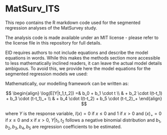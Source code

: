 # MatSurv_ITS

This repo contains the R markdown code used for the segmented regression analyses of the MatSurvey study.

The analysis code is made available under an MIT license - please refer to the license file in this repository for full details.

EID requires authors to not include equations and describe the model equations in words. While this makes the methods section more accessible to less mathematically inclined readers, it can leave the actual model details ambiguous.
To avoid this, we provide here the model equations for the segmented regression models we used:

Mathematically, our modelling framework can be written as:

$$ 
\begin{align}
\log(E[Y|t_1,t_2]) =& b_0 + b_1 \cdot t \\
 & + b_2 \cdot I(t-t_1) + b_3 \cdot (t-t_1)_+ \\
 & + b_4 \cdot I(t-t_2) + b_5 \cdot (t-t_2)_+
\end{align}
$$

where $Y$ is the response variable, $I(x) = 0$ if $x \leq 0$ and 1 if $x>0$ and $(x)_+ = 0$ if $x \leq 0$ and x if $x>0$, $Y|t_1,t_2$ follows a negative binomial distribution and $b_1, b_2, b_3, b_4, b_5$ are regression coefficients to be estimated. 
